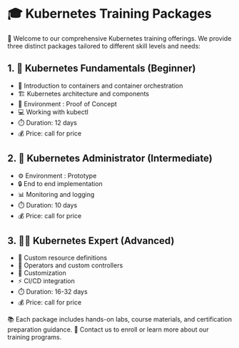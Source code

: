 # 🎓 Kubernetes Training Packages

🌟 Welcome to our comprehensive Kubernetes training offerings. We provide three distinct packages tailored to different skill levels and needs:

## 1. 🌱 Kubernetes Fundamentals (Beginner)
- 🐳 Introduction to containers and container orchestration
- 🏗️ Kubernetes architecture and components
- 🚀 Environment : Proof of Concept
- 💻 Working with kubectl
- ⏱️ Duration: 12 days
- 💰 Price: call for price

## 2. 🔧 Kubernetes Administrator (Intermediate) 
- ⚙️ Environment : Prototype
- 🔒 End to end implementation
- 📊 Monitoring and logging
- ⏱️ Duration: 10 days
- 💰 Price: call for price

## 3. 👨‍💻 Kubernetes Expert (Advanced)
- 📝 Custom resource definitions
- 🤖 Operators and custom controllers
- 🎯 Customization
- ⚡ CI/CD integration
- ⏱️ Duration: 16-32 days
- 💰 Price: call for price

📚 Each package includes hands-on labs, course materials, and certification preparation guidance. 📧 Contact us to enroll or learn more about our training programs.
